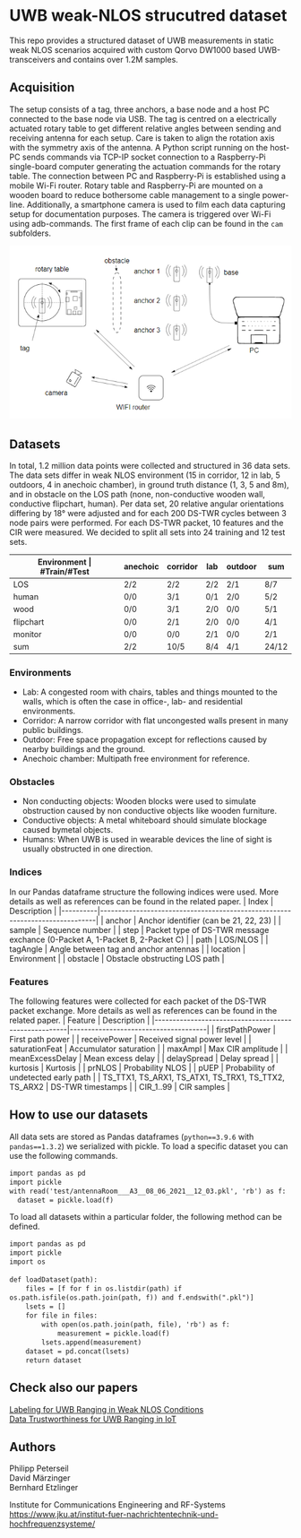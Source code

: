 # UWB weak-NLOS strucutred dataset
This repo provides a structured dataset of UWB measurements in static weak NLOS scenarios acquired with custom Qorvo DW1000 based UWB-transceivers and contains over 1.2M samples.

## Acquisition
The setup consists of a tag, three anchors, a base node and a host PC connected to the base node via USB. The tag is centred on a electrically actuated rotary table to get different relative angles between sending and receiving antenna for each setup. Care is taken to align the rotation axis with the symmetry axis of the antenna. A Python script running on the host-PC sends commands via TCP-IP socket connection to a Raspberry-Pi single-board computer generating the actuation commands for the rotary table. The connection between PC and Raspberry-Pi is established using a mobile Wi-Fi router. Rotary table and Raspberry-Pi are mounted on a wooden board to reduce bothersome cable management to a single power-line. Additionally, a smartphone camera is used to film each data capturing setup for documentation purposes. The camera is triggered over Wi-Fi using adb-commands. The first frame of each clip can be found in the `cam` subfolders.

![acquisition of data](measurement-setup.png)

## Datasets
In total, 1.2 million data points were collected and structured in 36 data sets. The data sets differ in weak NLOS environment  (15 in corridor, 12 in lab, 5 outdoors, 4 in anechoic chamber), in ground truth distance  (1, 3, 5 and 8m), and in obstacle on the LOS path (none, non-conductive wooden wall, conductive flipchart, human). Per data set, 20 relative angular orientations differing by 18° were adjusted and for each 200 DS-TWR cycles between 3 node pairs were performed. For each DS-TWR packet, 10 features and the CIR were measured. We decided to split all sets into 24 training and 12 test sets.

| Environment \| #Train/#Test | anechoic | corridor | lab | outdoor | sum  |
|----------------------------|----------|----------|-----|---------|------|
| LOS                        | 2/2      | 2/2      | 2/2 | 2/1     | 8/7  |
| human                      | 0/0      | 3/1      | 0/1 | 2/0     | 5/2  |
| wood                       | 0/0      | 3/1      | 2/0 | 0/0     | 5/1  |
| flipchart                  | 0/0      | 2/1      | 2/0 | 0/0     | 4/1  |
| monitor                    | 0/0      | 0/0      | 2/1 | 0/0     | 2/1  |
| sum                        | 2/2      | 10/5     | 8/4 | 4/1     | 24/12 |


### Environments
* Lab: A congested room with chairs, tables and things mounted to the walls, which is often the case in office-, lab- and residential environments.
* Corridor: A narrow corridor with flat uncongested walls present in many public buildings.
* Outdoor: Free space propagation except for reflections caused by nearby buildings and the ground.
* Anechoic chamber: Multipath free environment for reference.

### Obstacles
* Non conducting objects: Wooden blocks were used to simulate obstruction caused by non conductive objects like wooden furniture.
* Conductive objects: A metal whiteboard should simulate blockage caused bymetal objects.
* Humans: When UWB is used in wearable devices the line of sight is usually obstructed in one direction.

### Indices
In our Pandas dataframe structure the following indices were used. More details as well as references can be found in the related paper.
| Index    | Description                                                                 |
|----------|-----------------------------------------------------------------------------|
| anchor   | Anchor identifier (can be 21, 22, 23)                                       |
| sample   | Sequence number                                                             |
| step     | Packet type of DS-TWR message exchance (0-Packet A, 1-Packet B, 2-Packet C) |
| path     | LOS/NLOS                                                                    |
| tagAngle | Angle between tag and anchor antennas                                       |
| location | Environment                                                                 |
| obstacle | Obstacle obstructing LOS path                                               |

### Features
The following features were collected for each packet of the DS-TWR packet exchange. More details as well as references can be found in the related paper.
| Feature                                              | Description                          |
|------------------------------------------------------|--------------------------------------|
| firstPathPower                                       | First path power                     |
| receivePower                                         | Received signal power level          |
| saturationFeat                                       | Accumulator saturation               |
| maxAmpl                                              | Max CIR amplitude                    |
| meanExcessDelay                                      | Mean excess delay                    |
| delaySpread                                          | Delay spread                         |
| kurtosis                                             | Kurtosis                             |
| prNLOS                                               | Probability NLOS                     |
| pUEP                                                 | Probability of undetected early path |
| TS_TTX1, TS_ARX1, TS_ATX1, TS_TRX1, TS_TTX2, TS_ARX2 | DS-TWR timestamps                    |
| CIR_1..99                                            | CIR samples                          |


## How to use our datasets
All data sets are stored as Pandas dataframes (`python==3.9.6` with `pandas==1.3.2`) we serialized with pickle. To load a specific dataset you can use the following commands.
```python3
import pandas as pd
import pickle
with read('test/antennaRoom___A3__08_06_2021__12_03.pkl', 'rb') as f:
  dataset = pickle.load(f)

```
To load all datasets within a particular folder, the following method can be defined.
```python3
import pandas as pd
import pickle
import os

def loadDataset(path):
    files = [f for f in os.listdir(path) if os.path.isfile(os.path.join(path, f)) and f.endswith(".pkl")]
    lsets = []
    for file in files:
        with open(os.path.join(path, file), 'rb') as f:
            measurement = pickle.load(f)
        lsets.append(measurement)
    dataset = pd.concat(lsets)
    return dataset

```


## Check also our papers
[Labeling for UWB Ranging in Weak NLOS Conditions](https://ieeexplore.ieee.org/document/9797024)<br>
[Data Trustworthiness for UWB Ranging in IoT](https://ieeexplore.ieee.org/document/10008777)

## Authors
Philipp Peterseil<br>
David Märzinger<br>
Bernhard Etzlinger<br>


Institute for Communications Engineering and RF-Systems<br>
https://www.jku.at/institut-fuer-nachrichtentechnik-und-hochfrequenzsysteme/
